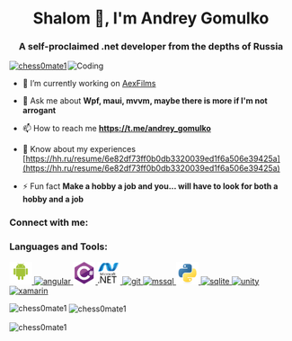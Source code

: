 <h1 align="center">Shalom 👋, I'm Andrey Gomulko</h1>
<h3 align="center">A self-proclaimed .net developer from the depths of Russia</h3>
<img align="right" alt="Coding" width="400" src="https://i.gifer.com/7U4.gif">



<p align="left"> <a href="https://github.com/ryo-ma/github-profile-trophy"><img src="https://github-profile-trophy.vercel.app/?username=chess0mate1" alt="chess0mate1" /></a> </p>

- 🔭 I’m currently working on [AexFilms](https://github.com/Chess0mate1/AexFilms)

- 💬 Ask me about **Wpf, maui, mvvm, maybe there is more if I'm not arrogant**

- 📫 How to reach me **https://t.me/andrey_gomulko**

- 📄 Know about my experiences [https://hh.ru/resume/6e82df73ff0b0db3320039ed1f6a506e39425a](https://hh.ru/resume/6e82df73ff0b0db3320039ed1f6a506e39425a)

- ⚡ Fun fact **Make a hobby a job and you... will have to look for both a hobby and a job**

<h3 align="left">Connect with me:</h3>
<p align="left">
</p>

<h3 align="left">Languages and Tools:</h3>
<p align="left"> <a href="https://developer.android.com" target="_blank" rel="noreferrer"> <img src="https://raw.githubusercontent.com/devicons/devicon/master/icons/android/android-original-wordmark.svg" alt="android" width="40" height="40"/> </a> <a href="https://angular.io" target="_blank" rel="noreferrer"> <img src="https://angular.io/assets/images/logos/angular/angular.svg" alt="angular" width="40" height="40"/> </a> <a href="https://www.w3schools.com/cs/" target="_blank" rel="noreferrer"> <img src="https://raw.githubusercontent.com/devicons/devicon/master/icons/csharp/csharp-original.svg" alt="csharp" width="40" height="40"/> </a> <a href="https://dotnet.microsoft.com/" target="_blank" rel="noreferrer"> <img src="https://raw.githubusercontent.com/devicons/devicon/master/icons/dot-net/dot-net-original-wordmark.svg" alt="dotnet" width="40" height="40"/> </a> <a href="https://git-scm.com/" target="_blank" rel="noreferrer"> <img src="https://www.vectorlogo.zone/logos/git-scm/git-scm-icon.svg" alt="git" width="40" height="40"/> </a> <a href="https://www.microsoft.com/en-us/sql-server" target="_blank" rel="noreferrer"> <img src="https://www.svgrepo.com/show/303229/microsoft-sql-server-logo.svg" alt="mssql" width="40" height="40"/> </a> <a href="https://www.python.org" target="_blank" rel="noreferrer"> <img src="https://raw.githubusercontent.com/devicons/devicon/master/icons/python/python-original.svg" alt="python" width="40" height="40"/> </a> <a href="https://www.sqlite.org/" target="_blank" rel="noreferrer"> <img src="https://www.vectorlogo.zone/logos/sqlite/sqlite-icon.svg" alt="sqlite" width="40" height="40"/> </a> <a href="https://unity.com/" target="_blank" rel="noreferrer"> <img src="https://www.vectorlogo.zone/logos/unity3d/unity3d-icon.svg" alt="unity" width="40" height="40"/> </a> <a href="https://dotnet.microsoft.com/apps/xamarin" target="_blank" rel="noreferrer"> <img src="https://raw.githubusercontent.com/detain/svg-logos/780f25886640cef088af994181646db2f6b1a3f8/svg/xamarin.svg" alt="xamarin" width="40" height="40"/> </a> </p>

<p><img align="left" src="https://github-readme-stats.vercel.app/api/top-langs?username=chess0mate1&show_icons=true&locale=en&layout=compact" alt="chess0mate1" /></p>

<p>&nbsp;<img align="center" src="https://github-readme-stats.vercel.app/api?username=chess0mate1&show_icons=true&locale=en" alt="chess0mate1" /></p>

<p><img align="center" src="https://github-readme-streak-stats.herokuapp.com/?user=chess0mate1&" alt="chess0mate1" /></p>

